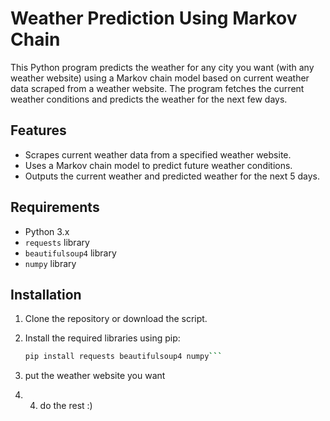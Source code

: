 # Weather Prediction Using Markov Chain

This Python program predicts the weather for any city you want (with any weather website) using a Markov chain model based on current weather data scraped from a weather website. The program fetches the current weather conditions and predicts the weather for the next few days.

## Features

- Scrapes current weather data from a specified weather website.
- Uses a Markov chain model to predict future weather conditions.
- Outputs the current weather and predicted weather for the next 5 days.

## Requirements

- Python 3.x
- `requests` library
- `beautifulsoup4` library
- `numpy` library

## Installation

1. Clone the repository or download the script.
2. Install the required libraries using pip:

   ```bash
   pip install requests beautifulsoup4 numpy```
3. put the weather website you want
4. 4. do the rest :)
